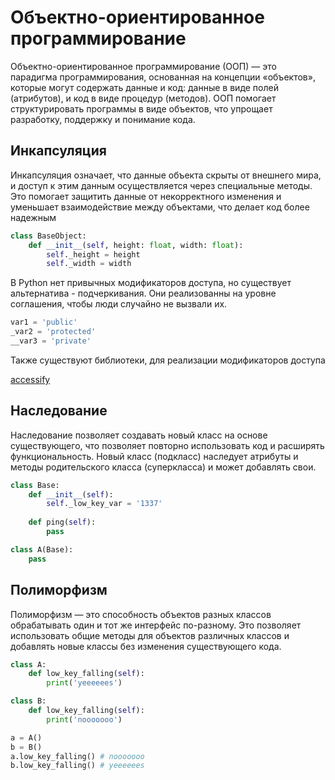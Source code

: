 # Объектно-ориентированное программирование
Объектно-ориентированное программирование (ООП) — это парадигма программирования, основанная на концепции «объектов», 
которые могут содержать данные и код: данные в виде полей (атрибутов), и код в виде процедур (методов).
ООП помогает структурировать программы в виде объектов, что упрощает разработку, поддержку и понимание кода.

## Инкапсуляция
Инкапсуляция означает, что данные объекта скрыты от внешнего мира, и доступ к этим данным осуществляется через 
специальные методы. Это помогает защитить данные от некорректного изменения и уменьшает взаимодействие между объектами, 
что делает код более надежным

```python
class BaseObject:
    def __init__(self, height: float, width: float):
        self._height = height
        self._width = width
```

В Python нет привычных модификаторов доступа, но существует альтернатива - подчеркивания. 
Они реализованны на уровне соглашения, чтобы люди случайно не вызвали их.

```python
var1 = 'public'
_var2 = 'protected'
__var3 = 'private'
```

Также существуют библиотеки, для реализации модификаторов доступа

[accessify](https://habr.com/ru/articles/443192/)


## Наследование
Наследование позволяет создавать новый класс на основе существующего, что позволяет повторно использовать код и 
расширять функциональность. Новый класс (подкласс) наследует атрибуты и методы родительского класса (суперкласса) и 
может добавлять свои.

```python
class Base:
    def __init__(self):
        self._low_key_var = '1337'
        
    def ping(self):
        pass

class A(Base):
    pass
```

## Полиморфизм
Полиморфизм — это способность объектов разных классов обрабатывать один и тот же интерфейс по-разному. 
Это позволяет использовать общие методы для объектов различных классов и добавлять новые классы без изменения 
существующего кода.

```python
class A:        
    def low_key_falling(self):
        print('yeeeeees')

class B:
    def low_key_falling(self):
        print('nooooooo')

a = A()
b = B()
a.low_key_falling() # nooooooo
b.low_key_falling() # yeeeeees
```
